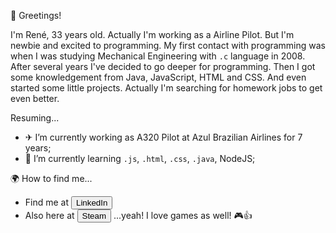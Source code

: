 👋 Greetings!

I'm René, 33 years old. Actually I'm working as a Airline Pilot. But I'm newbie and excited to programming. My first contact with programming was when I was studying Mechanical Engineering with <code>.c</code> language in 2008. After several years I've decided to go deeper for programming. Then I got some knowledgement from Java, JavaScript, HTML and CSS. And even started some little projects. Actually I'm searching for homework jobs to get even better.

Resuming...
- ✈ I’m currently working as A320 Pilot at Azul Brazilian Airlines for 7 years;
- 🌱 I’m currently learning <code>.js</code>, <code>.html</code>, <code>.css</code>, <code>.java</code>, NodeJS;

🌍 How to find me...
- Find me at <a href="https://www.linkedin.com/in/ren%C3%A9-meier-1627b9166/"><button class="button">LinkedIn</button></a>
- Also here at <a href="https://steamcommunity.com/profiles/76561198223067764/"><button class="button">Steam</button></a> ...yeah! I love games as well! 🎮👍


